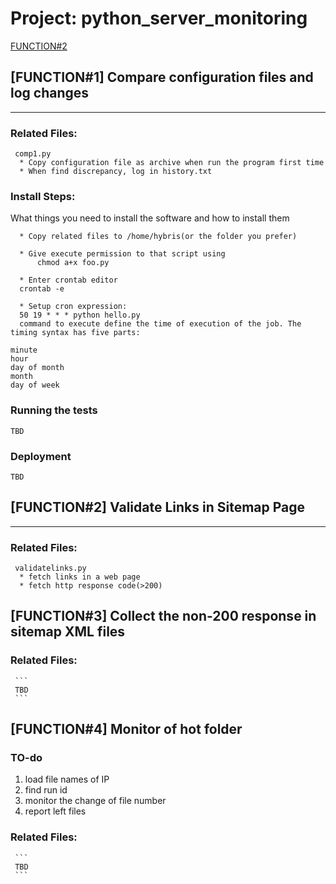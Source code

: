 # Project: python_server_monitoring

[FUNCTION#2](#FUNCTION#2)

## [FUNCTION#1] Compare configuration files and log changes
   ------------
### Related Files:

     comp1.py 
      * Copy configuration file as archive when run the program first time
      * When find discrepancy, log in history.txt

### Install Steps:

What things you need to install the software and how to install them
      
      * Copy related files to /home/hybris(or the folder you prefer)
      
      * Give execute permission to that script using
          chmod a+x foo.py
      
      * Enter crontab editor
      crontab -e
      
      * Setup cron expression:
      50 19 * * * python hello.py 
      command to execute define the time of execution of the job. The timing syntax has five parts:
```
minute
hour
day of month
month
day of week
```



### Running the tests

```
TBD
```

### Deployment

```
TBD
```


## [FUNCTION#2] Validate Links in Sitemap Page
   -----------
### Related Files:

     validatelinks.py 
      * fetch links in a web page
      * fetch http response code(>200)
## [FUNCTION#3] Collect the non-200 response in sitemap XML files

### Related Files:

     ```
     TBD
     ```
## [FUNCTION#4] Monitor of hot folder

### TO-do
1. load file names of IP
2. find run id
3. monitor the change of file number
4. report left files
### Related Files:

     ```
     TBD
     ```
